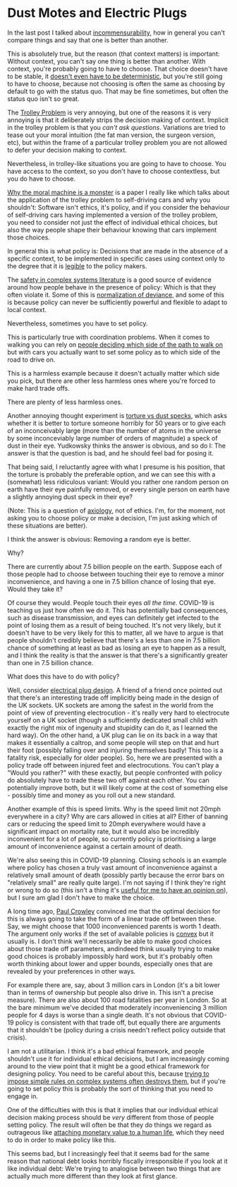 # Dust Motes and Electric Plugs

In the last post I talked about [incommensurability](https://notebook.drmaciver.com/posts/2020-04-17-10:16.html),
how in general you can't compare things and say that one is better than another.

This is absolutely true, but the reason (that context matters) is important: Without context, you can't say one thing is better than another. With context, you're probably going to have to choose. That choice doesn't have to be stable, it [doesn't even have to be deterministic](https://notebook.drmaciver.com/posts/2020-02-25-10:39.html), but you're still going to have to choose, because not choosing is often the same as choosing by default to go with the status quo.
That may be fine sometimes, but often the status quo isn't so great.

The [Trolley Problem](https://en.wikipedia.org/wiki/Trolley_problem) is very annoying, but one of the reasons it is very annoying is that it deliberately strips the decision making of context.
Implicit in the trolley problem is that you *can't ask questions*. Variations are tried to tease out your moral intuition (the fat man version, the surgeon version, etc), but within the frame of a particular trolley problem you are not allowed to defer your decision making to context.

Nevertheless, in trolley-like situations you are going to have to choose. You have access to the context, so you don't have to choose contextless, but you do have to choose.

[Why the moral machine is a monster](https://robots.law.miami.edu/2019/wp-content/uploads/2019/03/MoralMachineMonster.pdf) is a paper I really like which talks about the application of the trolley problem to self-driving cars and why you shouldn't: Software isn't ethics, it's policy, and if you consider the behaviour of self-driving cars having implemented a version of the trolley problem, you need to consider not just the effect of individual ethical choices, but also the way people shape their behaviour knowing that cars implement those choices.

In general this is what policy is: Decisions that are made in the absence of a specific context, to be implemented in specific cases using context only to the degree that it is [legible](https://notebook.drmaciver.com/posts/2020-03-02-09:31.html) to the policy makers.

The [safety in complex systems literature](https://how.complexsystems.fail/) is a good source of evidence around how people behave in the presence of policy: Which is that they often violate it. Some of this is [normalization of deviance](https://danluu.com/wat/), and some of this is because policy can never be sufficiently powerful and flexible to adapt to local context.

Nevertheless, sometimes you have to set policy.

This is particularly true with coordination problems. When it comes to walking you can rely on [people deciding which side of the path to walk on](https://notebook.drmaciver.com/posts/2020-02-28-06:33.html) but with cars you actually want to set some policy as to which side of the road to drive on.

This is a harmless example because it doesn't actually matter which side you pick, but there are other less harmless ones where you're forced to make hard trade offs.

There are plenty of less harmless ones.

Another annoying thought experiment is [torture vs dust specks](https://www.lesswrong.com/posts/3wYTFWY3LKQCnAptN/torture-vs-dust-specks), which asks whether it is better to torture someone horribly for 50 years or to give each of an inconceivably large (more than the number of atoms in the universe by some inconceviably large number of orders of magnitude) a speck of dust in their eye. Yudkowsky thinks the answer is obvious, and so do I: The answer is that the question is bad, and he should feel bad for posing it.

That being said, I reluctantly agree with what I presume is his position, that the torture is probably the preferable option, and we can see this with a (somewhat) less ridiculous variant: Would you rather one random person on earth have their eye painfully removed, or every single person on earth have a slightly annoying dust speck in their eye?

(Note: This is a question of [axiology](https://slatestarcodex.com/2017/08/28/contra-askell-on-moral-offsets/), not of ethics. I'm, for the moment, not asking you to choose policy or make a decision, I'm just asking which of these situations are better).

I think the answer is obvious: Removing a random eye is better.

Why?

There are currently about 7.5 billion people on the earth. Suppose each of those people had to choose between touching their eye to remove a minor inconvenience, and having a one in 7.5 billion chance of losing that eye.
Would they take it?

Of course they would. People touch their eyes *all the time*. COVID-19 is teaching us just how often we do it. This has potentially bad consequences, such as disease transmission, and eyes can definitely get infected to the point of losing them as a result of being touched. It's not very likely, but it doesn't have to be very likely for this to matter, all we have to argue is that people shouldn't credibly believe that there's a less than one in 7.5 billion chance of something at least as bad as losing an eye to happen as a result, and I think the reality is that the answer is that there's a significantly greater than one in 7.5 billion chance.

What does this have to do with policy?

Well, consider [electrical plug design](https://en.wikipedia.org/wiki/AC_power_plugs_and_sockets). A friend of a friend once pointed out that there's an interesting trade off implicitly being made in the design of the UK sockets. UK sockets are among the safest in the world from the point of view of preventing electrocution - it's really very hard to electrocute yourself on a UK socket (though a sufficiently dedicated small child with exactly the right mix of ingenuity and stupidity can do it, as I learned the hard way). On the other hand, a UK plug can lie on its back in a way that makes it essentially a caltrop, and some people will step on that and hurt their foot (possibly falling over and injuring themselves badly! This too is a fatality risk, especially for older people).
So, here we are presented with a policy trade off between injured feet and electrocutions. You can't play a "Would you rather?" with these exactly, but people confronted with policy do absolutely have to trade these two off against each other. You can potentially improve both, but it will likely come at the cost of something else - possibly time and money as you roll out a new standard.

Another example of this is speed limits. Why is the speed limit not 20mph everywhere in a city? Why are cars allowed in cities at all? Either of banning cars or reducing the speed limit to 20mph everywhere would have a significant impact on mortality rate, but it would also be incredibly inconvenient for a lot of people, so currently policy is prioritising a large amount of inconvenience against a certain amount of death.

We're also seeing this in COVID-19 planning. Closing schools is an example where policy has chosen a truly vast amount of inconvenience against a relatively small amount of death (possibly partly because the error bars on "relatively small" are really quite large). I'm not saying if I think they're right or wrong to do so (this isn't a thing it's [useful for me to have an opinion on](https://notebook.drmaciver.com/posts/2020-03-09-11:13.html)), but I sure am glad I don't have to make the choice.

A long time ago, [Paul Crowley](https://mindsarentmagic.org/) convinced me that the optimal decision for this is always going to take the form of a linear trade off between these. Say, we might choose that 1000 inconvenienced parents is worth 1 death. The argument only works if the set of available policies is [convex](https://en.wikipedia.org/wiki/Convex_set) but it usually is. I don't think we'll necessarily be able to make good choices about those trade off parameters, andindeed think usually trying to make good choices is probably impossibly hard work, but it's probably often worth thinking about lower and upper bounds, especially ones that are revealed by your preferences in other ways.

For example there are, say, about 3 million cars in London (it's a bit lower than in terms of ownership but people also drive in. This isn't a precise measure). There are also about 100 road fatalities per year in London. So at the bare minimum we've decided that moderately inconveniencing 3 million people for 4 days is worse than a single death. It's not obvious that COVID-19 policy is consistent with that trade off, but equally there are arguments that it shouldn't be (policy during a crisis needn't reflect policy outside that crisis).

I am not a utilitarian. I think it's a bad ethical framework, and people shouldn't use it for individual ethical decisions, but I am increasingly coming around to the view point that it might be a good ethical framework for designing policy. You need to be careful about this, because [trying to impose simple rules on complex systems often destroys them](https://www.drmaciver.com/2017/11/shaping-the-world/), but if you're going to set policy this is probably the sort of thinking that you need to engage in.

One of the difficulties with this is that it implies that our individual ethical decision making process should be *very* different from those of people setting policy. The result will often be that they do things we regard as outrageous like [attaching monetary value to a human life](https://en.wikipedia.org/wiki/Value_of_life), which they need to do in order to make policy like this.

This seems bad, but I increasingly feel that it seems bad for the same reason that national debt looks horribly fiscally irresponsible if you look at it like individual debt: We're trying to analogise between two things that are actually much more different than they look at first glance.
